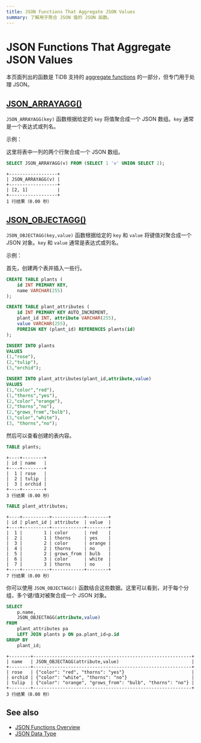 ```yaml
---
title: JSON Functions That Aggregate JSON Values
summary: 了解用于聚合 JSON 值的 JSON 函数。
---
```


# JSON Functions That Aggregate JSON Values

本页面列出的函数是 TiDB 支持的 [aggregate functions](/functions-and-operators/aggregate-group-by-functions.md) 的一部分，但专门用于处理 JSON。

## [JSON_ARRAYAGG()](https://dev.mysql.com/doc/refman/8.0/en/aggregate-functions.html#function_json-arrayagg)

`JSON_ARRAYAGG(key)` 函数根据给定的 `key` 将值聚合成一个 JSON 数组。`key` 通常是一个表达式或列名。

示例：

这里将表中一列的两个行聚合成一个 JSON 数组。

```sql
SELECT JSON_ARRAYAGG(v) FROM (SELECT 1 'v' UNION SELECT 2);
```

```
+------------------+
| JSON_ARRAYAGG(v) |
+------------------+
| [2, 1]           |
+------------------+
1 行结果（0.00 秒）
```

## [JSON_OBJECTAGG()](https://dev.mysql.com/doc/refman/8.0/en/aggregate-functions.html#function_json-objectagg)

`JSON_OBJECTAGG(key,value)` 函数根据给定的 `key` 和 `value` 将键值对聚合成一个 JSON 对象。`key` 和 `value` 通常是表达式或列名。

示例：

首先，创建两个表并插入一些行。

```sql
CREATE TABLE plants (
    id INT PRIMARY KEY,
    name VARCHAR(255)
);

CREATE TABLE plant_attributes (
    id INT PRIMARY KEY AUTO_INCREMENT,
    plant_id INT, attribute VARCHAR(255),
    value VARCHAR(255),
    FOREIGN KEY (plant_id) REFERENCES plants(id)
);

INSERT INTO plants
VALUES
(1,"rose"),
(2,"tulip"),
(3,"orchid");

INSERT INTO plant_attributes(plant_id,attribute,value)
VALUES
(1,"color","red"),
(1,"thorns","yes"),
(2,"color","orange"),
(2,"thorns","no"),
(2,"grows_from","bulb"),
(3,"color","white"),
(3, "thorns","no");
```

然后可以查看创建的表内容。

```sql
TABLE plants;
```

```
+----+--------+
| id | name   |
+----+--------+
|  1 | rose   |
|  2 | tulip  |
|  3 | orchid |
+----+--------+
3 行结果（0.00 秒）
```

```sql
TABLE plant_attributes;
```

```
+----+----------+------------+--------+
| id | plant_id | attribute  | value  |
+----+----------+------------+--------+
|  1 |        1 | color      | red    |
|  2 |        1 | thorns     | yes    |
|  3 |        2 | color      | orange |
|  4 |        2 | thorns     | no     |
|  5 |        2 | grows_from | bulb   |
|  6 |        3 | color      | white  |
|  7 |        3 | thorns     | no     |
+----+----------+------------+--------+
7 行结果（0.00 秒）
```

你可以使用 `JSON_OBJECTAGG()` 函数结合这些数据。这里可以看到，对于每个分组，多个键/值对被聚合成一个 JSON 对象。

```sql
SELECT
    p.name,
    JSON_OBJECTAGG(attribute,value)
FROM
    plant_attributes pa
    LEFT JOIN plants p ON pa.plant_id=p.id
GROUP BY
    plant_id;
```

```
+--------+-----------------------------------------------------------+
| name   | JSON_OBJECTAGG(attribute,value)                           |
+--------+-----------------------------------------------------------+
| rose   | {"color": "red", "thorns": "yes"}                         |
| orchid | {"color": "white", "thorns": "no"}                        |
| tulip  | {"color": "orange", "grows_from": "bulb", "thorns": "no"} |
+--------+-----------------------------------------------------------+
3 行结果（0.00 秒）
```

## See also

- [JSON Functions Overview](/functions-and-operators/json-functions.md)
- [JSON Data Type](/data-type-json.md)